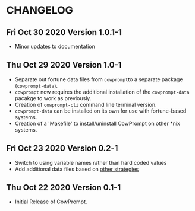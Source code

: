 # CHANGELOG

## Fri Oct 30 2020  Version 1.0.1-1

 - Minor updates to documentation

## Thu Oct 29 2020  Version 1.0-1

- Separate out fortune data files from `cowprompt`to a separate package (`cowprompt-data`).
- `cowprompt` now requires the additional installation of the `cowprompt-data` pacakge to work as previously.
- Creation of `cowprompt-cli` command line terminal version.
- `cowprompt-data` can be installed on its own for use with fortune-based systems.
- Creation of a 'Makefile' to install/uninstall CowPrompt on other \*nix systems.

## Fri Oct 23 2020  Version 0.2-1

- Switch to using variable names rather than hard coded values
- Add additional data files based on [other strategies](http://www.rtqe.net/ObliqueStrategies/EditionOther.html)

## Thu Oct 22 2020  Version 0.1-1

- Initial Release of CowPrompt.


